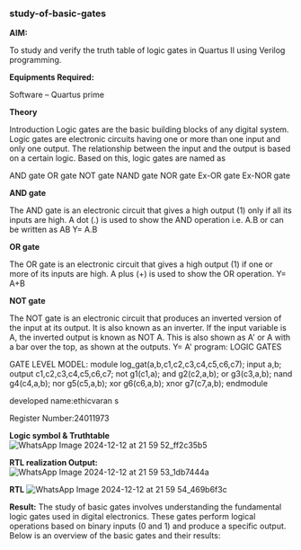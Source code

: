 ### study-of-basic-gates

**AIM:** 

To study and verify the truth table of logic gates in Quartus II using Verilog programming.

**Equipments Required:**

Software – Quartus prime 

**Theory**

Introduction Logic gates are the basic building blocks of any digital system. Logic gates are electronic circuits having one or more than one input and only one output. The relationship between the input and the output is based on a certain logic. Based on this, logic gates are named as

AND gate OR gate NOT gate NAND gate NOR gate Ex-OR gate Ex-NOR gate

**AND gate**

The AND gate is an electronic circuit that gives a high output (1) only if all its inputs are high. A dot (.) is used to show the AND operation i.e. A.B or can be written as AB
Y= A.B

**OR gate** 

The OR gate is an electronic circuit that gives a high output (1) if one or more of its inputs are high. A plus (+) is used to show the OR operation.
Y= A+B

**NOT gate**

The NOT gate is an electronic circuit that produces an inverted version of the input at its output. It is also known as an inverter. If the input variable is A, the inverted output is known as NOT A. This is also shown as A' or A with a bar over the top, as shown at the outputs.
Y= A'
program:
LOGIC GATES

GATE LEVEL MODEL:
module log_gat(a,b,c1,c2,c3,c4,c5,c6,c7);
input a,b;
output c1,c2,c3,c4,c5,c6,c7;
not g1(c1,a);
and g2(c2,a,b);
or g3(c3,a,b);
nand g4(c4,a,b);
nor g5(c5,a,b);
xor g6(c6,a,b);
xnor g7(c7,a,b);
endmodule

developed name:ethicvaran s

Register Number:24011973
 
**Logic symbol & Truthtable**
![WhatsApp Image 2024-12-12 at 21 59 52_ff2c35b5](https://github.com/user-attachments/assets/72a75e03-e45e-46a0-9b0f-d87072d83dfb)

**RTL realization Output:** 
![WhatsApp Image 2024-12-12 at 21 59 53_1db7444a](https://github.com/user-attachments/assets/c09298ae-5839-4c9f-8cd0-7ff8e952750a)

**RTL**
![WhatsApp Image 2024-12-12 at 21 59 54_469b6f3c](https://github.com/user-attachments/assets/69e2b30e-7cff-45e0-b44a-e2538e6e885a)


**Result:**
The study of basic gates involves understanding the fundamental logic gates used in digital electronics. These gates perform logical operations based on binary inputs (0 and 1) and produce a specific output. Below is an overview of the basic gates and their results:




